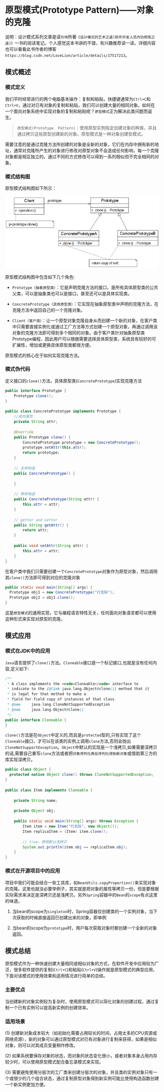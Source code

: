 # 原型模式(Prototype Pattern)——对象的克隆


说明：设计模式系列文章是读`刘伟`所著`《设计模式的艺术之道(软件开发人员内功修炼之道)》`一书的阅读笔记。个人感觉这本书讲的不错，有兴趣推荐读一读。详细内容也可以看看此书作者的博客`https://blog.csdn.net/LoveLion/article/details/17517213`。

## 模式概述

### 模式定义

我们平时经常进行的两个电脑基本操作：复制和粘贴，快捷键通常为`Ctrl+C`和`Ctrl+V`，通过对已有对象的复制和粘贴，我们可以创建大量的相同对象。如何在一个面向对象系统中实现对象的复制和粘贴呢？`原型模式`正为解决此类问题而诞生。

> `原型模式(Prototype  Pattern)`：使用原型实例指定创建对象的种类，并且通过拷贝这些原型创建新的对象。原型模式是一种对象创建型模式。

需要注意的是通过克隆方法所创建的对象是全新的对象，它们在内存中拥有新的地址，通常对克隆所产生的对象进行修改对原型对象不会造成任何影响，每一个克隆对象都是相互独立的。通过不同的方式修改可以得到一系列相似但不完全相同的对象。

### 模式结构图

原型模式结构图如下所示：

![原型模式结构图](attachments/prototype-pattern/5b3a9a287115422af13703cdf9443941_MD5.png)

原型模式结构图中包含如下几个角色:
- `Prototype（抽象原型类）`：它是声明克隆方法的接口，是所有具体原型类的公共父类，可以是抽象类也可以是接口，甚至还可以是具体实现类。

- `ConcretePrototype（具体原型类）`：它实现在抽象原型类中声明的克隆方法，在克隆方法中返回自己的一个克隆对象。

- `Client（客户类）`：让一个原型对象克隆自身从而创建一个新的对象，在客户类中只需要直接实例化或通过工厂方法等方式创建一个原型对象，再通过调用该对象的克隆方法即可得到多个相同的对象。由于客户类针对抽象原型类Prototype编程，因此用户可以根据需要选择具体原型类，系统具有较好的可扩展性，增加或更换具体原型类都很方便。

原型模式的核心在于如何实现克隆方法。

### 模式伪代码
定义接口的`clone()`方法，具体原型类(`ConcretePrototype`)实现克隆方法
```java
public interface Prototype {
    Prototype clone();
}

public class ConcretePrototype implements Prototype {
    //成员属性
    private String attr;

    @Override
    public Prototype clone() {
        ConcretePrototype prototype = new ConcretePrototype();
        prototype.setAttr(this.attr);
        return prototype;
    }

    // 无参构造
    public ConcretePrototype() {

    }

    // 带参构造
    public ConcretePrototype(String attr) {
        this.attr = attr;
    }

    // getter and setter
    public String getAttr() {
        return attr;
    }

    public void setAttr(String attr) {
        this.attr = attr;
    }
}
```
在客户类中我们只需要创建一个`ConcretePrototype`对象作为原型对象，然后调用其`clone()`方法即可得到对应的克隆对象
```java
public static void main(String[] args) {
  Prototype obj1 = new ConcretePrototype("行无际");
  Prototype obj2 = obj1.clone();
}
```
这是`原型模式`的通用实现，它与编程语言特性无关，任何面向对象语言都可以使用这种形式来实现对原型的克隆。

## 模式应用

### 模式在JDK中的应用
`Java`语言提供了`clone()`方法。`Cloneable`接口是一个标记接口,也就是没有任何内容,定义如下:
```java
/**
 * A class implements the <code>Cloneable</code> interface to
 * indicate to the {@link java.lang.Object#clone()} method that it
 * is legal for that method to make a
 * field-for-field copy of instances of that class.
 * @see     java.lang.CloneNotSupportedException
 * @see     java.lang.Object#clone()
 */
public interface Cloneable {
}
```
`clone()`方法是在`Object`中定义的,而且是`protected`型的,只有实现了这个`Cloneable`接口，才可以在该类的实例上调用`clone`方法,否则会抛出`CloneNotSupportException`。`Object`中默认的实现是一个浅拷贝,如果需要深拷贝的话,需要自己重写`clone`方法或者把`对象序列化再反序列化得到新对象`或借助第三方的库实现深拷贝。
```java
public class Object {
  protected native Object clone() throws CloneNotSupportedException;
}

public class Item implements Cloneable {

    private String name;

    private Object obj;
    
    public static void main(String[] args) throws Exception {
        Item item = new Item("行无际", new Object());
        Item replicaItem = (Item) item.clone();

        // true，表明默认浅拷贝
        System.out.println(item.obj == replicaItem.obj);
    }
}
```

### 模式在开源项目中的应用

项目中我们可能会结合一些工具库，如`BeanUtils.copyProperties()`来实现对象的克隆。这里也就没必要举例子，其实就是把对象的属性等拷贝一份，但是要根据实际需求来决定是深拷贝还是浅拷贝。另外`Spring`容器中的`Bean`的`scope`有点这里的味道。
1. 当bean的scope为`singleton`时，Spring容器仅创建类的一个实例对象，当下次获取的时候直接返回已创建出来的对象，即单例

2. 当bean的scope为`prototype`时，用户每次获取对象时都创建一个全新的对象返回。

## 模式总结

原型模式作为一种快速创建大量相同或相似对象的方式，在软件开发中应用较为广泛，很多软件提供的复制(`Ctrl+C`)和粘贴(`Ctrl+V`)操作就是原型模式的典型应用，下面对该模式的使用效果和适用情况进行简单的总结。

### 主要优点

当创建新的对象实例较为复杂时，使用原型模式可以简化对象的创建过程，通过复制一个已有实例可以提高新实例的创建效率。

### 适用场景

(1) 创建新对象成本较大（如初始化需要占用较长的时间，占用太多的CPU资源或网络资源），新的对象可以通过原型模式对已有对象进行复制来获得，如果是相似对象，则可以对其成员变量稍作修改。

(2) 如果系统要保存对象的状态，而对象的状态变化很小，或者对象本身占用内存较少时，可以使用原型模式配合备忘录模式来实现。

(3) 需要避免使用分层次的工厂类来创建分层次的对象，并且类的实例对象只有一个或很少的几个组合状态，通过复制原型对象得到新实例可能比使用构造函数创建一个新实例更加方便。
